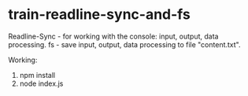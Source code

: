 # train-readline-sync-and-fs

Readline-Sync - for working with the console: input, output, data processing.
fs - save input, output, data processing to file "content.txt".

Working:

1. npm install
2. node index.js
